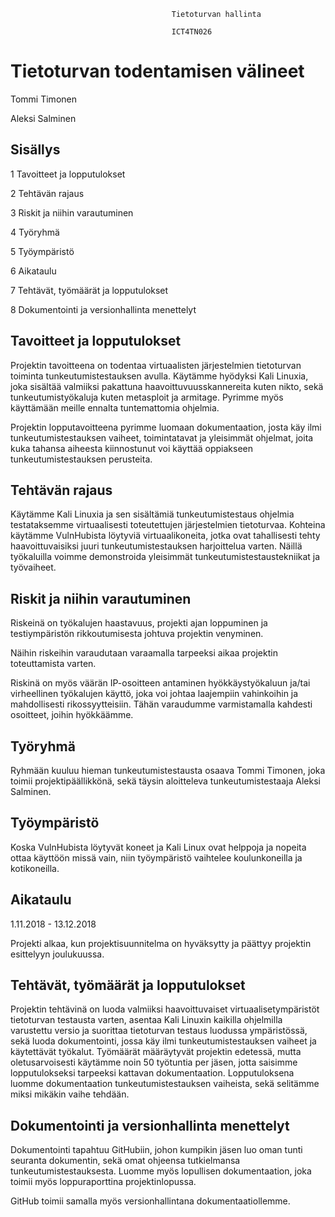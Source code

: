 














                                        Tietoturvan hallinta

                                        ICT4TN026






# Tietoturvan todentamisen välineet
  
  
  
Tommi Timonen
  
Aleksi Salminen



## Sisällys

1        Tavoitteet ja lopputulokset

2        Tehtävän rajaus

3        Riskit ja niihin varautuminen

4        Työryhmä

5        Työympäristö

6        Aikataulu

7        Tehtävät, työmäärät ja lopputulokset

8        Dokumentointi ja versionhallinta menettelyt  
  




## Tavoitteet ja lopputulokset

Projektin tavoitteena on todentaa virtuaalisten järjestelmien tietoturvan toiminta tunkeutumistestauksen avulla. Käytämme hyödyksi Kali Linuxia, joka sisältää valmiiksi pakattuna haavoittuvuusskannereita kuten nikto, sekä tunkeutumistyökaluja kuten metasploit ja armitage. Pyrimme myös käyttämään meille ennalta tuntemattomia ohjelmia.

Projektin lopputavoitteena pyrimme luomaan dokumentaation, josta käy ilmi tunkeutumistestauksen vaiheet, toimintatavat ja yleisimmät ohjelmat, joita kuka tahansa aiheesta kiinnostunut voi käyttää oppiakseen tunkeutumistestauksen perusteita.



## Tehtävän rajaus

Käytämme Kali Linuxia ja sen sisältämiä tunkeutumistestaus ohjelmia testataksemme virtuaalisesti toteutettujen järjestelmien tietoturvaa. Kohteina käytämme VulnHubista löytyviä virtuaalikoneita, jotka ovat tahallisesti tehty haavoittuvaisiksi juuri tunkeutumistestauksen harjoittelua varten. Näillä työkaluilla voimme demonstroida yleisimmät tunkeutumistestaustekniikat ja työvaiheet.



## Riskit ja niihin varautuminen

Riskeinä on työkalujen haastavuus, projekti ajan loppuminen ja testiympäristön rikkoutumisesta johtuva projektin venyminen.

Näihin riskeihin varaudutaan varaamalla tarpeeksi aikaa projektin toteuttamista varten.

Riskinä on myös väärän IP-osoitteen antaminen hyökkäystyökaluun ja/tai virheellinen työkalujen käyttö, joka voi johtaa laajempiin vahinkoihin ja mahdollisesti rikossyytteisiin. Tähän varaudumme varmistamalla kahdesti osoitteet, joihin hyökkäämme.



## Työryhmä

Ryhmään kuuluu hieman tunkeutumistestausta osaava Tommi Timonen, joka toimii projektipäällikkönä, sekä täysin aloitteleva tunkeutumistestaaja Aleksi Salminen.

## Työympäristö

Koska VulnHubista löytyvät koneet ja Kali Linux ovat helppoja ja nopeita ottaa käyttöön missä vain, niin työympäristö vaihtelee koulunkoneilla ja kotikoneilla.

## Aikataulu

1.11.2018 - 13.12.2018

Projekti alkaa, kun projektisuunnitelma on hyväksytty ja päättyy projektin esittelyyn joulukuussa.

## Tehtävät, työmäärät ja lopputulokset

Projektin tehtävinä on luoda valmiiksi haavoittuvaiset virtuaalisetympäristöt tietoturvan testausta varten, asentaa Kali Linuxin kaikilla ohjelmilla varustettu versio ja suorittaa tietoturvan testaus luodussa ympäristössä, sekä luoda dokumentointi, jossa käy ilmi tunkeutumistestauksen vaiheet ja käytettävät työkalut. Työmäärät määräytyvät projektin edetessä, mutta oletusarvoisesti käytämme noin 50 työtuntia per jäsen, jotta saisimme lopputulokseksi tarpeeksi kattavan dokumentaation. Lopputuloksena luomme dokumentaation tunkeutumistestauksen vaiheista, sekä selitämme miksi mikäkin vaihe tehdään.

## Dokumentointi ja versionhallinta menettelyt

Dokumentointi tapahtuu GitHubiin, johon kumpikin jäsen luo oman tunti seuranta dokumentin, sekä omat ohjeensa tutkielmansa tunkeutumistestauksesta. Luomme myös lopullisen dokumentaation, joka toimii myös loppuraporttina projektinlopussa.

GitHub toimii samalla myös versionhallintana dokumentaatiollemme.

